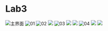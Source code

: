 # Lab3
![主界面](https://github.com/YT1v4/Lab3/blob/master/1.png)
![01](https://github.com/YT1v4/Lab3/blob/master/2.png)
![02](https://github.com/YT1v4/Lab3/blob/master/2.1.png)
![](https://github.com/YT1v4/Lab3/blob/master/2.2.png)
![03](https://github.com/YT1v4/Lab3/blob/master/3.png)
![](https://github.com/YT1v4/Lab3/blob/master/4.png)
![](https://github.com/YT1v4/Lab3/blob/master/5.png)
![04](https://github.com/YT1v4/Lab3/blob/master/6.png)
![](https://github.com/YT1v4/Lab3/blob/master/7.png)
![](https://github.com/YT1v4/Lab3/blob/master/8.png)
